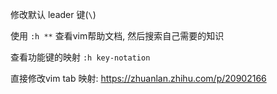 修改默认 leader 键(`\`)

使用 `:h **` 查看vim帮助文档, 然后搜索自己需要的知识

查看功能键的映射 `:h key-notation`

直接修改vim tab 映射: https://zhuanlan.zhihu.com/p/20902166

